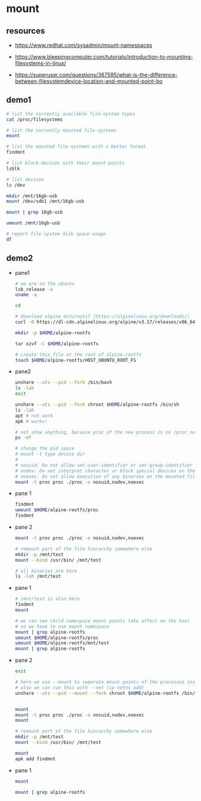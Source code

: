 # mount

## resources

- <https://www.redhat.com/sysadmin/mount-namespaces>

- <https://www.bleepingcomputer.com/tutorials/introduction-to-mounting-filesystems-in-linux/>

- <https://superuser.com/questions/367595/what-is-the-difference-between-filesystemdevice-location-and-mounted-point-bo>

## demo1

```bash
# list the currently available file-system types
cat /proc/filesystems

# list the currently mounted file-systems
mount

# list the mounted file-systems with a better format
findmnt

# list block-devices with their mount-points
lsblk

# list devices
ls /dev

mkdir /mnt/16gb-usb
mount /dev/sdb1 /mnt/16gb-usb

mount | grep 16gb-usb

umount /mnt/16gb-usb

# report file system disk space usage
df
```

## demo2

- pane1

    ```bash
    # we are on the ubuntu
    lsb_release -a
    uname -a

    cd

    # download alpine minirootsf (https://alpinelinux.org/downloads/)
    curl -O https://dl-cdn.alpinelinux.org/alpine/v3.17/releases/x86_64/alpine-minirootfs-3.17.2-x86_64.tar.gz

    mkdir -p $HOME/alpine-rootfs

    tar xzvf -C $HOME/alpine-rootfs

    # create this file at the root of alpine-rootfs
    touch $HOME/alpine-rootfs/HOST_UBUNTU_ROOT_FS
    ```

- pane2

    ```bash
    unshare --uts --pid --fork /bin/bash
    ls -lah
    exit

    unshare --uts --pid --fork chroot $HOME/alpine-rootfs /bin/sh
    ls -lah
    apt # not work
    apk # works!

    # not show anything, because proc of the new process is on /proc not the $HOME/proc
    ps -ef

    # change the pid space
    # mount -t type device dir
    #
    # nosuid: Do not allow set-user-identifier or set-group-identifier bits to take effect
    # nodev: Do not interpret character or block special devices on the file system
    # noexec: Do not allow execution of any binaries on the mounted file system.
    mount -t proc proc ./proc -o nosuid,nodev,noexec
    ```

- pane 1

    ```bash
    findmnt
    umount $HOME/alpine-rootfs/proc
    findmnt
    ```

- pane 2

    ```bash
    mount -t proc proc ./proc -o nosuid,nodev,noexec

    # remount part of the file hierarchy somewhere else
    mkdir -p /mnt/test
    mount --bind /usr/bin/ /mnt/test

    # all binaries are here
    ls -lah /mnt/test
    ```

- pane 1

    ```bash
    # /mnt/test is also here
    findmnt
    mount

    # we can see child namespace mount points take affect on the host
    # so we have to use mount namespace
    mount | grep alpine-rootfs
    umount $HOME/alpine-rootfs/proc
    umount $HOME/alpine-rootfs/mnt/test
    mount | grep alpine-rootfs
    ```

- pane 2

    ```bash
    exit

    # here we use --mount to seperate mount points of the processes inside the container
    # also we can run this with --net (ip netns add)
    unshare --uts --pid --mount --fork chroot $HOME/alpine-rootfs /bin/sh


    mount
    mount -t proc proc ./proc -o nosuid,nodev,noexec
    mount

    # remount part of the file hierarchy somewhere else
    mkdir -p /mnt/test
    mount --bind /usr/bin/ /mnt/test

    mount
    apk add findmnt
    ```

- pane 1

    ```bash
    mount

    mount | grep alpine-rootfs
    ```
